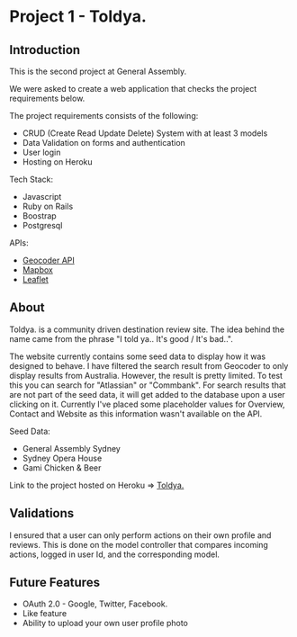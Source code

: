# Project 1 - Toldya.
## Introduction
This is the second project at General Assembly.

We were asked to create a web application that checks the project requirements below.

The project requirements consists of the following:
- CRUD (Create Read Update Delete) System with at least 3 models
- Data Validation on forms and authentication
- User login
- Hosting on Heroku

Tech Stack:
- Javascript
- Ruby on Rails
- Boostrap
- Postgresql

APIs:
- [Geocoder API](http://www.rubygeocoder.com/ "Geocoder API")
- [Mapbox](https://www.mapbox.com/ "Mapbox API")
- [Leaflet](https://leafletjs.com/ "Leaflet JS")

## About
Toldya. is a community driven destination review site. The idea behind the name came from the phrase "I told ya.. It's good / It's bad..".

The website currently contains some seed data to display how it was designed to behave. I have filtered the search result from Geocoder to only display results from Australia. However, the result is pretty limited. To test this you can search for "Atlassian" or "Commbank". For search results that are not part of the seed data, it will get added to the database upon a user clicking on it. Currently I've placed some placeholder values for Overview, Contact and Website as this information wasn't available on the API.

Seed Data:
- General Assembly Sydney
- Sydney Opera House
- Gami Chicken & Beer

Link to the project hosted on Heroku => [Toldya.](https://dry-journey-45421.herokuapp.com/ "Toldya. Website")

## Validations
I ensured that a user can only perform actions on their own profile and reviews. This is done on the model controller that compares incoming actions, logged in user Id, and the corresponding model.

## Future Features
- OAuth 2.0 - Google, Twitter, Facebook.
- Like feature
- Ability to upload your own user profile photo